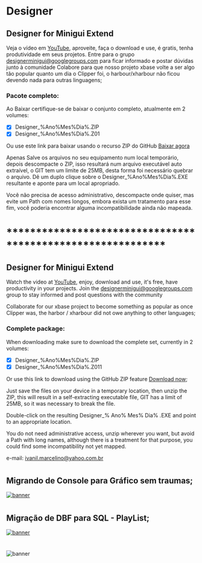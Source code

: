 # Designer

## Designer for Minigui Extend


Veja o vídeo em [YouTube](https://www.youtube.com/watch?v=1GPAUNJtgIA&t=25s), aproveite, faça o download e use, é gratis, tenha produtividade em seus projetos.
Entre para o grupo [designerminigui@googlegroups.com](https://groups.google.com/g/designerminigui?pli=1) para ficar informado e postar dúvidas junto à comunidade
Colabore para que nosso projeto xbase volte a ser algo tão popular quanto um dia o Clipper foi, o harbour/xharbour não ficou devendo nada para outras linguagens;

### Pacote completo:

Ao Baixar certifique-se de baixar o conjunto completo, atualmente em 2 volumes:

- [X] Designer_%Ano%Mes%Dia%.ZIP
- [X] Designer_%Ano%Mes%Dia%.Z01

Ou use este link para baixar usando o recurso ZIP do GitHub [Baixar agora](https://github.com/ivanilmarcelino/designer/archive/master.zip)

Apenas Salve os arquivos no seu equipamento num local temporário, depois descompacte o ZIP, isso resultará num arquivo executável auto extraível, o GIT tem um limite de 25MB, desta forma foi necessário quebrar o arquivo.
Dê um duplo clique sobre o Designer_%Ano%Mes%Dia%.EXE resultante e aponte para um local apropriado.

Você não precisa de acesso administrativo, descompacte onde quiser, mas evite um Path com nomes longos, embora exista um tratamento para esse fim, você poderia encontrar alguma incompatibilidade ainda não mapeada.

# ***********************************************************

## Designer for Minigui Extend

Watch the video at [YouTube](https://www.youtube.com/watch?v=1GPAUNJtgIA&t=25s), enjoy, download and use, it's free, have productivity in your projects.
Join the [designerminigui@googlegroups.com](https://groups.google.com/g/designerminigui?pli=1) group to stay informed and post questions with the community

Collaborate for our xbase project to become something as popular as once Clipper was, the harbor / xharbour did not owe anything to other languages;

### Complete package:

When downloading make sure to download the complete set, currently in 2 volumes:

- [X] Designer_%Ano%Mes%Dia%.ZIP
- [X] Designer_%Ano%Mes%Dia%.Z011

Or use this link to download using the GitHub ZIP feature [Download now](https://github.com/ivanilmarcelino/designer/archive/master.zip);

Just save the files on your device in a temporary location, then unzip the ZIP, this will result in a self-extracting executable file, GIT has a limit of 25MB, so it was necessary to break the file.

Double-click on the resulting Designer_% Ano% Mes% Dia% .EXE and point to an appropriate location.

You do not need administrative access, unzip wherever you want, but avoid a Path with long names, although there is a treatment for that purpose, you could find some incompatibility not yet mapped.

e-mail: ivanil.marcelino@yahoo.com.br
#
## Migrando de Console para Gráfico sem traumas;
[![banner](https://github.com/ivanilmarcelino/designer/blob/master/Image/telaPreta.jpg)](https://www.youtube.com/watch?v=9r-ysSF67us)
# 

#
## Migração de DBF para SQL - PlayList;
[![banner](https://github.com/ivanilmarcelino/designer/blob/master/Image/YouTube.jpg)](https://www.youtube.com/playlist?list=PLK0WK4h0-ohQ8FrMVVRhHa-QAeT0HFHs1)
# 

![banner](https://repository-images.githubusercontent.com/236748085/32939000-4280-11ea-963c-07b0dbc66c94)
#

